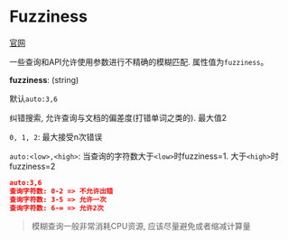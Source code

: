 # Fuzziness

[官网](https://www.elastic.co/guide/en/elasticsearch/reference/8.2/common-options.html#fuzziness)

一些查询和API允许使用参数进行不精确的模糊匹配. 属性值为`fuzziness`。

**fuzziness**: (string) 

默认`auto:3,6`

纠错搜索, 允许查询与文档的偏差度(打错单词之类的). 最大值2

`0, 1, 2`: 最大接受n次错误

`auto:<low>,<high>`: 当查询的字符数大于`<low>`时fuzziness=1. 大于`<high>`时fuzziness=2

```json
auto:3,6
查询字符数: 0-2 => 不允许出错
查询字符数: 3-5 => 允许一次
查询字符数: 6-∞ => 允许2次
```

> 模糊查询一般非常消耗CPU资源, 应该尽量避免或者缩减计算量

​		

